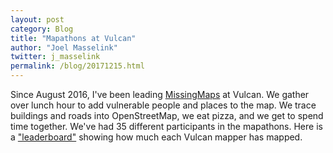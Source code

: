 ```yaml
---
layout: post
category: Blog
title: "Mapathons at Vulcan"
author: "Joel Masselink"
twitter: j_masselink
permalink: /blog/20171215.html
---
```

Since August 2016, I've been leading [MissingMaps](www.missingmaps.org) at Vulcan. We gather over lunch hour to add vulnerable people and places to the map. We trace buildings and roads into OpenStreetMap, we eat pizza, and we get to spend time together.
We've had 35 different participants in the mapathons. Here is a ["leaderboard"](http://www.missingmaps.org/leaderboards/#/vulcan) showing how much each Vulcan mapper has mapped.
